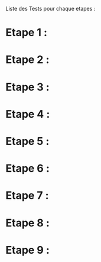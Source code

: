 Liste des Tests pour chaque etapes :

# Etape 1 : 

# Etape 2 : 

# Etape 3 : 

# Etape 4 : 

# Etape 5 : 

# Etape 6 : 

# Etape 7 : 

# Etape 8 : 

# Etape 9 : 
